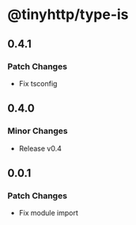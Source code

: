 # @tinyhttp/type-is

## 0.4.1

### Patch Changes

- Fix tsconfig

## 0.4.0

### Minor Changes

- Release v0.4

## 0.0.1

### Patch Changes

- Fix module import
